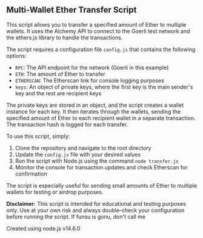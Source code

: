 ## Multi-Wallet Ether Transfer Script

This script allows you to transfer a specified amount of Ether to multiple wallets. 
It uses the Alchemy API to connect to the Goerli test network and the ethers.js library to handle the transactions.

The script requires a configuration file `config.js` that contains the following options:

- `RPC`: The API endpoint for the network (Goerli in this example)
- `ETH`: The amount of Ether to transfer
- `ETHERSCAN`: The Etherscan link for console logging purposes
- `keys`: An object of private keys, where the first key is the main sender's key and the rest are recipient keys

The private keys are stored in an object, and the script creates a wallet instance for each key. It then iterates through the wallets, sending the specified amount of Ether to each recipient wallet in a separate transaction. The transaction hash is logged for each transfer.

To use this script, simply:

1. Clone the repository and navigate to the root directory
2. Update the `config.js` file with your desired values
3. Run the script with Node.js using the command `node transfer.js`
4. Monitor the console for transaction updates and check Etherscan for confirmation

The script is especially useful for sending small amounts of Ether to multiple wallets for testing or airdrop purposes.

**Disclaimer:** This script is intended for educational and testing purposes only. Use at your own risk and always double-check your configuration before running the script. If funsu is gonu, don't call me

Created using node.js v14.6.0
